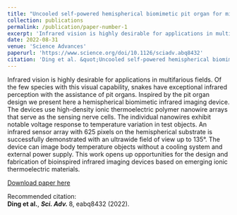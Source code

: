 ```yaml
---
title: "Uncooled self-powered hemispherical biomimetic pit organ for mid-to long-infrared imaging"
collection: publications
permalink: /publication/paper-number-1
excerpt: 'Infrared vision is highly desirable for applications in multifarious fields. Of the few species with this visual capability, snakes have exceptional infrared perception with the assistance of pit organs. Inspired by the pit organ design we present here a hemispherical biomimetic infrared imaging device. The devices use high-density ionic thermoelectric polymer nanowire arrays that serve as the sensing nerve cells. The individual nanowires exhibit notable voltage response to temperature variation in test objects. An infrared sensor array with 625 pixels on the hemispherical substrate is successfully demonstrated with an ultrawide field of view up to 135°. The device can image body temperature objects without a cooling system and external power supply. This work opens up opportunities for the design and fabrication of bioinspired infrared imaging devices based on emerging ionic thermoelectric materials.'
date: 2022-08-31
venue: 'Science Advances'
paperurl: 'https://www.science.org/doi/10.1126/sciadv.abq8432'
citation: 'Ding et al. &quot;Uncooled self-powered hemispherical biomimetic pit organ for mid-to long-infrared imaging.&quot; <i>Sci. Adv. </i> 8, eabq8432 (2022)'
---
```

Infrared vision is highly desirable for applications in multifarious fields. Of the few species with this visual capability, snakes have exceptional infrared perception with the assistance of pit organs. Inspired by the pit organ design we present here a hemispherical biomimetic infrared imaging device. The devices use high-density ionic thermoelectric polymer nanowire arrays that serve as the sensing nerve cells. The individual nanowires exhibit notable voltage response to temperature variation in test objects. An infrared sensor array with 625 pixels on the hemispherical substrate is successfully demonstrated with an ultrawide field of view up to 135°. The device can image body temperature objects without a cooling system and external power supply. This work opens up opportunities for the design and fabrication of bioinspired infrared imaging devices based on emerging ionic thermoelectric materials.

[Download paper here](http://academicpages.github.io/files/paper1.pdf)

Recommended citation:  
**Ding et al.**, **<i>Sci. Adv. </i>** 8, eabq8432 (2022).
